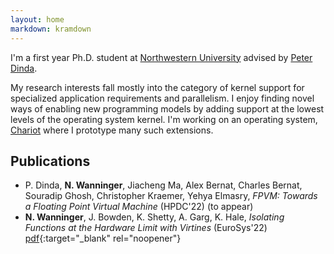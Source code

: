 ```yaml
---
layout: home
markdown: kramdown
---
```


I'm a first year Ph.D. student at [Northwestern University](https://www.northwestern.edu)
advised by [Peter Dinda](http://pdinda.org).

My research interests fall mostly into the category of kernel support for specialized
application requirements and parallelism. I enjoy finding novel ways of enabling new
programming models by adding support at the lowest levels of the operating system
kernel. I'm working on an operating system, [Chariot](https://github.com/ChariotOS/chariot)
where I prototype many such extensions.


## Publications
- P. Dinda, **N. Wanninger**, Jiacheng Ma, Alex Bernat, Charles Bernat, Souradip Ghosh, Christopher Kraemer, Yehya Elmasry, *FPVM: Towards a Floating Point Virtual Machine* (HPDC'22) (to appear)
- **N. Wanninger**, J. Bowden, K. Shetty, A. Garg, K. Hale, *Isolating Functions at the Hardware Limit with Virtines* (EuroSys'22) [pdf](/papers/eurosys22.pdf){:target="_blank" rel="noopener"}
